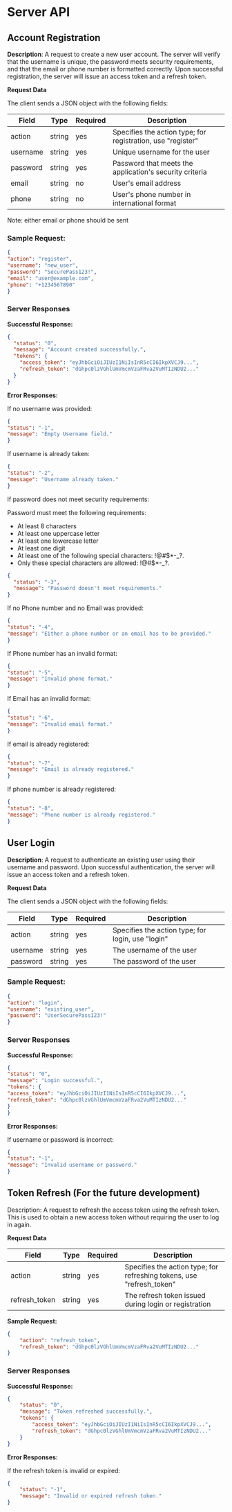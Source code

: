 # Server API

## Account Registration

**Description**: A request to create a new user account. 
The server will verify that the username is unique, 
the password meets security requirements, 
and that the email or phone number is formatted correctly. 
Upon successful registration, the server will issue an access token 
and a refresh token.

**Request Data**

The client sends a JSON object with the following fields:

|   Field    |    Type    |	 Required  | Description |
| ---------- | ---------- | ---------- | ----------- |
| action     |	string	  | yes        | Specifies the action type; for registration, use "register" |
| username   |	string    |	yes	       | Unique username for the user |
| password   |	string    |	yes        | Password that meets the application's security criteria |
| email      |	string    |	no         | User's email address |
| phone      |	string    |	no	       | User's phone number in international format |

Note: either email or phone should be sent

### Sample Request:

```json
{
"action": "register",
"username": "new_user",
"password": "SecurePass123!",
"email": "user@example.com",
"phone": "+1234567890"
}
```

### Server Responses

**Successful Response:**

```json
{
  "status": "0",
  "message": "Account created successfully.",
  "tokens": {
    "access_token": "eyJhbGciOiJIUzI1NiIsInR5cCI6IkpXVCJ9...",
    "refresh_token": "dGhpc0lzVGhlUmVmcmVzaFRva2VuMTIzNDU2..."
  }
}
```

**Error Responses:**

If no username was provided:

```json
{
"status": "-1",
"message": "Empty Username field."
}
```

If username is already taken:

```json
{
"status": "-2",
"message": "Username already taken."
}
```

If password does not meet security requirements:

Password must meet the following requirements:
- At least 8 characters
- At least one uppercase letter
- At least one lowercase letter
- At least one digit 
- At least one of the following special characters: !@#$*-_?.
- Only these special characters are allowed: !@#$*-_?.

```json
{
  "status": "-3",
  "message": "Password doesn't meet requirements."
}
```

If no Phone number and no Email was provided:

```json
{
"status": "-4",
"message": "Either a phone number or an email has to be provided."
}
```

If Phone number has an invalid format:

```json
{
"status": "-5",
"message": "Invalid phone format."
}
```

If Email has an invalid format:

```json
{
"status": "-6",
"message": "Invalid email format."
}
```

If email is already registered:

```json
{
"status": "-7",
"message": "Email is already registered."
}
```

If phone number is already registered:

```json
{
"status": "-8",
"message": "Phone number is already registered."
}
```

## User Login

**Description**: A request to authenticate an existing user using their username and password. Upon successful authentication, the server will issue an access token and a refresh token.

**Request Data**

The client sends a JSON object with the following fields:

|   Field    |    Type    |	 Required  | Description |
| ---------- | ---------- | ---------- | ----------- |
| action     |	string	  | yes        | Specifies the action type; for login, use "login" |
| username   |	string    |	yes	       | The username of the user |
| password   |	string    |	yes        | The password of the user |

### Sample Request:

``` json
{
"action": "login",
"username": "existing_user",
"password": "UserSecurePass123!"
}
``` 

### Server Responses

**Successful Response:**

```  json
{
"status": "0",
"message": "Login successful.",
"tokens": {
"access_token": "eyJhbGciOiJIUzI1NiIsInR5cCI6IkpXVCJ9...",
"refresh_token": "dGhpc0lzVGhlUmVmcmVzaFRva2VuMTIzNDU2..."
}
}
``` 

**Error Responses:**

If username or password is incorrect:

``` json
{
"status": "-1",
"message": "Invalid username or password."
}
```

## Token Refresh (For the future development)

Description: A request to refresh the access token using the refresh token. This is used to obtain a new access token without requiring the user to log in again.

**Request Data**

|   Field        |    Type    |	 Required  | Description |
| -------------- | ---------- | ---------- | ----------- |
| action         |	string	  | yes        | Specifies the action type; for refreshing tokens, use "refresh_token" |
| refresh_token  |	string    |	yes        | The refresh token issued during login or registration |


**Sample Request:**

```json
{
    "action": "refresh_token",
    "refresh_token": "dGhpc0lzVGhlUmVmcmVzaFRva2VuMTIzNDU2..."
}
```

### Server Responses

**Successful Response:**

```json
{
    "status": "0",
    "message": "Token refreshed successfully.",
    "tokens": {
        "access_token": "eyJhbGciOiJIUzI1NiIsInR5cCI6IkpXVCJ9...",
        "refresh_token": "dGhpc0lzVGhlUmVmcmVzaFRva2VuMTIzNDU2..."
    }
}
```

**Error Responses:**

If the refresh token is invalid or expired:

```json
{
    "status": "-1",
    "message": "Invalid or expired refresh token."
}
``` 


